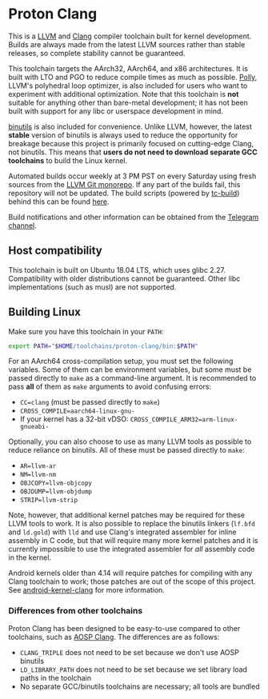 # Proton Clang

This is a [LLVM](https://llvm.org/) and [Clang](https://clang.llvm.org/) compiler toolchain built for kernel development. Builds are always made from the latest LLVM sources rather than stable releases, so complete stability cannot be guaranteed.

This toolchain targets the AArch32, AArch64, and x86 architectures. It is built with LTO and PGO to reduce compile times as much as possible. [Polly](https://polly.llvm.org/), LLVM's polyhedral loop optimizer, is also included for users who want to experiment with additional optimization. Note that this toolchain is **not** suitable for anything other than bare-metal development; it has not been built with support for any libc or userspace development in mind.

[binutils](https://www.gnu.org/software/binutils/) is also included for convenience. Unlike LLVM, however, the latest **stable** version of binutils is always used to reduce the opportunity for breakage because this project is primarily focused on cutting-edge Clang, not binutils. This means that **users do not need to download separate GCC toolchains** to build the Linux kernel.

Automated builds occur weekly at 3 PM PST on every Saturday using fresh sources from the [LLVM Git monorepo](https://github.com/llvm/llvm-project). If any part of the builds fail, this repository will not be updated. The build scripts (powered by [tc-build](https://github.com/ClangBuiltLinux/tc-build)) behind this can be found [here](https://github.com/kdrag0n/proton-clang-build).

Build notifications and other information can be obtained from the [Telegram channel](https://t.me/proton_clang).

## Host compatibility

This toolchain is built on Ubuntu 18.04 LTS, which uses glibc 2.27. Compatibility with older distributions cannot be guaranteed. Other libc implementations (such as musl) are not supported.

## Building Linux

Make sure you have this toolchain in your `PATH`:

```bash
export PATH="$HOME/toolchains/proton-clang/bin:$PATH"
```

For an AArch64 cross-compilation setup, you must set the following variables. Some of them can be environment variables, but some must be passed directly to `make` as a command-line argument. It is recommended to pass **all** of them as `make` arguments to avoid confusing errors:

- `CC=clang` (must be passed directly to `make`)
- `CROSS_COMPILE=aarch64-linux-gnu-`
- If your kernel has a 32-bit vDSO: `CROSS_COMPILE_ARM32=arm-linux-gnueabi-`

Optionally, you can also choose to use as many LLVM tools as possible to reduce reliance on binutils. All of these must be passed directly to `make`:

- `AR=llvm-ar`
- `NM=llvm-nm`
- `OBJCOPY=llvm-objcopy`
- `OBJDUMP=llvm-objdump`
- `STRIP=llvm-strip`

Note, however, that additional kernel patches may be required for these LLVM tools to work. It is also possible to replace the binutils linkers (`lf.bfd` and `ld.gold`) with `lld` and use Clang's integrated assembler for inline assembly in C code, but that will require many more kernel patches and it is currently impossible to use the integrated assembler for *all* assembly code in the kernel.

Android kernels older than 4.14 will require patches for compiling with any Clang toolchain to work; those patches are out of the scope of this project. See [android-kernel-clang](https://github.com/nathanchance/android-kernel-clang) for more information.

### Differences from other toolchains

Proton Clang has been designed to be easy-to-use compared to other toolchains, such as [AOSP Clang](https://android.googlesource.com/platform/prebuilts/clang/host/linux-x86/). The differences are as follows:

- `CLANG_TRIPLE` does not need to be set because we don't use AOSP binutils
- `LD_LIBRARY_PATH` does not need to be set because we set library load paths in the toolchain
- No separate GCC/binutils toolchains are necessary; all tools are bundled
